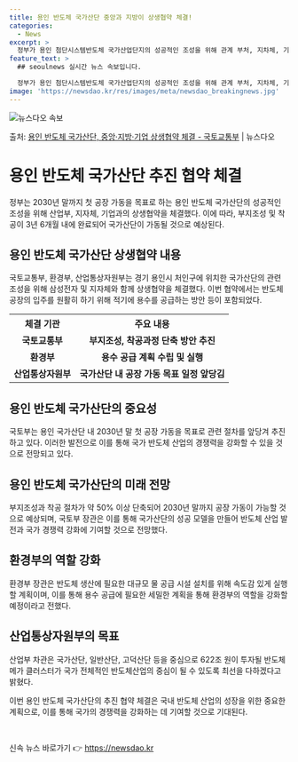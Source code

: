 ```yaml
---
title: 용인 반도체 국가산단 중앙과 지방이 상생협약 체결!
categories:
  - News
excerpt: >
  정부가 용인 첨단시스템반도체 국가산업단지의 성공적인 조성을 위해 관계 부처, 지차체, 기업과 상생협약을 체결…
feature_text: >
  ## seoulnews 실시간 뉴스 속보입니다.

  정부가 용인 첨단시스템반도체 국가산업단지의 성공적인 조성을 위해 관계 부처, 지차체, 기업과 상생협약을 체결…
image: 'https://newsdao.kr/res/images/meta/newsdao_breakingnews.jpg'
---
```


![뉴스다오 속보](https://newsdao.kr/res/images/meta/newsdao_breakingnews.jpg)

<p>출처: <a href="https://newsdao.kr/3607" rel="dofollow">용인 반도체 국가산단, 중앙·지방·기업 상생협약 체결 - 국토교통부</a> | 뉴스다오</p>

<h1>용인 반도체 국가산단 추진 협약 체결</h1>
<p data-ke-size="size16">정부는 2030년 말까지 첫 공장 가동을 목표로 하는 용인 반도체 국가산단의 성공적인 조성을 위해 산업부, 지자체, 기업과의 상생협약을 체결했다. 이에 따라, 부지조성 및 착공이 3년 6개월 내에 완료되어 국가산단이 가동될 것으로 예상된다.</p>

<h2 data-ke-size="size26">용인 반도체 국가산단 상생협약 내용</h2>
<p data-ke-size="size16">국토교통부, 환경부, 산업통상자원부는 경기 용인시 처인구에 위치한 국가산단의 관련 조성을 위해 삼성전자 및 지자체와 함께 상생협약을 체결했다. 이번 협약에서는 반도체 공장의 입주를 원활히 하기 위해 적기에 용수를 공급하는 방안 등이 포함되었다.</p>

<table>
	<tr>
		<th>체결 기관</th>
		<th>주요 내용</th>
	</tr>
	<tr>
		<td style="text-align: center; height: 17px;"><b>국토교통부</b></td>
		<td style="text-align: center; height: 17px;"><b>부지조성, 착공과정 단축 방안 추진</b></td>
	</tr>
	<tr>
		<td style="text-align: center; height: 17px;"><b>환경부</b></td>
		<td style="text-align: center; height: 17px;"><b>용수 공급 계획 수립 및 실행</b></td>
	</tr>
	<tr>
		<td style="text-align: center; height: 17px;"><b>산업통상자원부</b></td>
		<td style="text-align: center; height: 17px;"><b>국가산단 내 공장 가동 목표 일정 앞당김</b></td>
	</tr>
</table>

<h2 data-ke-size="size26">용인 반도체 국가산단의 중요성</h2>
<p data-ke-size="size16">국토부는 용인 국가산단 내 2030년 말 첫 공장 가동을 목표로 관련 절차를 앞당겨 추진하고 있다. 이러한 발전으로 이를 통해 국가 반도체 산업의 경쟁력을 강화할 수 있을 것으로 전망되고 있다.</p>

<h2 data-ke-size="size26">용인 반도체 국가산단의 미래 전망</h2>
<p data-ke-size="size16">부지조성과 착공 절차가 약 50% 이상 단축되어 2030년 말까지 공장 가동이 가능할 것으로 예상되며, 국토부 장관은 이를 통해 국가산단의 성공 모델을 만들어 반도체 산업 발전과 국가 경쟁력 강화에 기여할 것으로 전망했다.</p>

<h2 data-ke-size="size26">환경부의 역할 강화</h2>
<p data-ke-size="size16">환경부 장관은 반도체 생산에 필요한 대규모 물 공급 시설 설치를 위해 속도감 있게 실행할 계획이며, 이를 통해 용수 공급에 필요한 세밀한 계획을 통해 환경부의 역할을 강화할 예정이라고 전했다.</p>

<h2 data-ke-size="size26">산업통상자원부의 목표</h2>
<p data-ke-size="size16">산업부 차관은 국가산단, 일반산단, 고덕산단 등을 중심으로 622조 원이 투자될 반도체 메가 클러스터가 국가 전체적인 반도체산업의 중심이 될 수 있도록 최선을 다하겠다고 밝혔다.</p>

<p data-ke-size="size16">이번 용인 반도체 국가산단의 추진 협약 체결은 국내 반도체 산업의 성장을 위한 중요한 계획으로, 이를 통해 국가의 경쟁력을 강화하는 데 기여할 것으로 기대된다.</p>
<p data-ke-size="size16">&nbsp;</p> 

신속 뉴스 바로가기 👉 <a href="https://newsdao.kr" rel="dofollow">https://newsdao.kr</a>


